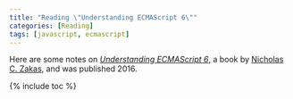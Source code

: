 ```yaml
---
title: "Reading \"Understanding ECMAScript 6\""
categories: [Reading]
tags: [javascript, ecmascript]
---
```


Here are some notes on [*Understanding ECMAScript 6*](https://www.amazon.com/Understanding-ECMAScript-Definitive-JavaScript-Developers/dp/1593277571), a book by [Nicholas C. Zakas](https://humanwhocodes.com/), and was published 2016.

{% include toc %}